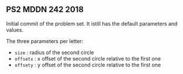 ## PS2 MDDN 242 2018

Initial commit of the problem set. It istill has the default parameters and values.

The three parameters per letter:
  * `size` : radius of the second circle
  * `offsetx` : x offset of the second circle relative to the first one
  * `offsety` : y offset of the second circle relative to the first one

